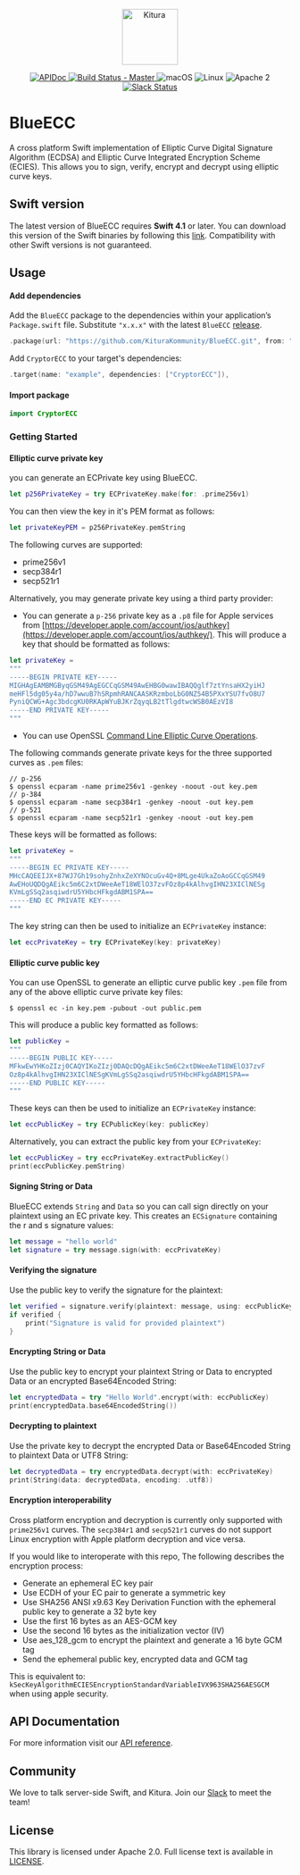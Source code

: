 <p align="center">
    <a href="http://kitura.io/">
        <img src="https://raw.githubusercontent.com/KituraKommunity/Kitura/master/Sources/Kitura/resources/kitura-bird.svg?sanitize=true" height="100" alt="Kitura">
    </a>
</p>


<p align="center">
    <a href="https://ibm-swift.github.io/BlueECC/index.html">
    <img src="https://img.shields.io/badge/apidoc-BlueECC-1FBCE4.svg?style=flat" alt="APIDoc">
    </a>
    <a href="https://travis-ci.org/KituraKommunity/BlueECC">
    <img src="https://travis-ci.org/KituraKommunity/BlueECC.svg?branch=master" alt="Build Status - Master">
    </a>
    <img src="https://img.shields.io/badge/os-macOS-green.svg?style=flat" alt="macOS">
    <img src="https://img.shields.io/badge/os-linux-green.svg?style=flat" alt="Linux">
    <img src="https://img.shields.io/badge/license-Apache2-blue.svg?style=flat" alt="Apache 2">
    <a href="http://swift-at-ibm-slack.mybluemix.net/">
    <img src="http://swift-at-ibm-slack.mybluemix.net/badge.svg" alt="Slack Status">
    </a>
</p>

# BlueECC

A cross platform Swift implementation of Elliptic Curve Digital Signature Algorithm (ECDSA) and Elliptic Curve Integrated Encryption Scheme (ECIES). This allows you to sign, verify, encrypt and decrypt using elliptic curve keys.

## Swift version

The latest version of BlueECC requires **Swift 4.1** or later. You can download this version of the Swift binaries by following this [link](https://swift.org/download/). Compatibility with other Swift versions is not guaranteed.

## Usage

#### Add dependencies

Add the `BlueECC` package to the dependencies within your application’s `Package.swift` file. Substitute `"x.x.x"` with the latest `BlueECC` [release](https://github.com/KituraKommunity/BlueECC/releases).

```swift
.package(url: "https://github.com/KituraKommunity/BlueECC.git", from: "x.x.x")
```

Add `CryptorECC` to your target's dependencies:

```swift
.target(name: "example", dependencies: ["CryptorECC"]),
```

#### Import package

```swift
import CryptorECC
```

### Getting Started

#### Elliptic curve private key

you can generate an ECPrivate key using BlueECC.

```swift
let p256PrivateKey = try ECPrivateKey.make(for: .prime256v1)
```

You can then view the key in it's PEM format as follows:

```swift
let privateKeyPEM = p256PrivateKey.pemString
```

The following curves are supported:
- prime256v1
- secp384r1
- secp521r1

Alternatively, you may generate private key using a third party provider:

- You can generate a `p-256` private key as a `.p8` file for Apple services from [https://developer.apple.com/account/ios/authkey](https://developer.apple.com/account/ios/authkey/). This will produce a key that should be formatted as follows:
```swift
let privateKey =
"""
-----BEGIN PRIVATE KEY-----
MIGHAgEAMBMGByqGSM49AgEGCCqGSM49AwEHBG0wawIBAQQglf7ztYnsaHX2yiHJ
meHFl5dg05y4a/hD7wwuB7hSRpmhRANCAASKRzmboLbG0NZ54B5PXxYSU7fvO8U7
PyniQCWG+Agc3bdcgKU0RKApWYuBJKrZqyqLB2tTlgdtwcWSB0AEzVI8
-----END PRIVATE KEY-----
"""
```

- You can use OpenSSL [Command Line Elliptic Curve Operations](https://wiki.openssl.org/index.php/Command_Line_Elliptic_Curve_Operations).  

The following commands generate private keys for the three supported curves as `.pem` files:
```
// p-256
$ openssl ecparam -name prime256v1 -genkey -noout -out key.pem
// p-384
$ openssl ecparam -name secp384r1 -genkey -noout -out key.pem
// p-521
$ openssl ecparam -name secp521r1 -genkey -noout -out key.pem
```
These keys will be formatted as follows:
```swift
let privateKey =
"""
-----BEGIN EC PRIVATE KEY-----
MHcCAQEEIJX+87WJ7Gh19sohyZnhxZeXYNOcuGv4Q+8MLge4UkaZoAoGCCqGSM49
AwEHoUQDQgAEikc5m6C2xtDWeeAeT18WElO37zvFOz8p4kAlhvgIHN23XIClNESg
KVmLgSSq2asqiwdrU5YHbcHFkgdABM1SPA==
-----END EC PRIVATE KEY-----
"""
```

The key string can then be used to initialize an `ECPrivateKey` instance:
```swift
let eccPrivateKey = try ECPrivateKey(key: privateKey)
```

####  Elliptic curve public  key

You can use OpenSSL to generate an elliptic curve public key `.pem` file from any of the above elliptic curve private key files:
```
$ openssl ec -in key.pem -pubout -out public.pem
```
This will produce a public key formatted as follows:
```swift
let publicKey =
"""
-----BEGIN PUBLIC KEY-----
MFkwEwYHKoZIzj0CAQYIKoZIzj0DAQcDQgAEikc5m6C2xtDWeeAeT18WElO37zvF
Oz8p4kAlhvgIHN23XIClNESgKVmLgSSq2asqiwdrU5YHbcHFkgdABM1SPA==
-----END PUBLIC KEY-----
"""
```
These keys can then be used to initialize an `ECPrivateKey` instance:
```swift
let eccPublicKey = try ECPublicKey(key: publicKey)
```

Alternatively, you can extract the public key from your `ECPrivateKey`:

```swift
let eccPublicKey = try eccPrivateKey.extractPublicKey()
print(eccPublicKey.pemString)
```  

#### Signing String or Data

BlueECC extends `String` and `Data` so you can call sign directly on your plaintext using an EC private key. This creates an `ECSignature` containing the r and s signature values:

```swift
let message = "hello world"
let signature = try message.sign(with: eccPrivateKey)
```

#### Verifying the signature

Use the public key to verify the signature for the plaintext:
```swift
let verified = signature.verify(plaintext: message, using: eccPublicKey)
if verified {
    print("Signature is valid for provided plaintext")
}
```

#### Encrypting String or Data

Use the public key to encrypt your plaintext String or Data to encrypted Data or an encrypted Base64Encoded String:
```swift
let encryptedData = try "Hello World".encrypt(with: eccPublicKey)
print(encryptedData.base64EncodedString())
```

#### Decrypting to plaintext

Use the private key to decrypt the encrypted Data or Base64Encoded String to plaintext Data or UTF8 String:

```swift
let decryptedData = try encryptedData.decrypt(with: eccPrivateKey)
print(String(data: decryptedData, encoding: .utf8))
```

#### Encryption interoperability

Cross platform encryption and decryption is currently only supported with `prime256v1` curves. The `secp384r1` and `secp521r1` curves do not support Linux encryption with Apple platform decryption and vice versa.

If you would like to interoperate with this repo,
The following describes the encryption process:
- Generate an ephemeral EC key pair
- Use ECDH of your EC pair to generate a symmetric key
- Use SHA256 ANSI x9.63 Key Derivation Function with the ephemeral public key to generate a 32 byte key
- Use the first 16 bytes as an AES-GCM key
- Use the second 16 bytes as the initialization vector (IV)
- Use aes_128_gcm to encrypt the plaintext and generate a 16 byte GCM tag
- Send the ephemeral public key, encrypted data and GCM tag

This is equivalent to: `kSecKeyAlgorithmECIESEncryptionStandardVariableIVX963SHA256AESGCM` when using apple security.  

## API Documentation

For more information visit our [API reference](https://ibm-swift.github.io/BlueECC/index.html).

## Community
We love to talk server-side Swift, and Kitura. Join our [Slack](http://swift-at-ibm-slack.mybluemix.net/) to meet the team!

## License
This library is licensed under Apache 2.0. Full license text is available in [LICENSE](https://github.com/KituraKommunity/BlueECC/blob/master/LICENSE.txt).
